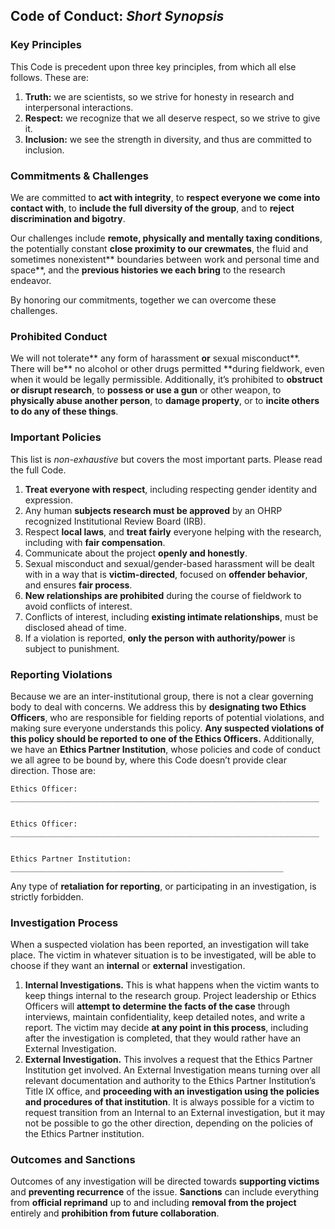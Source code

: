 ## Code of Conduct: _Short Synopsis_

### Key Principles 

This Code is precedent upon three key principles, from which all else follows. These are:

1. **Truth:** we are scientists, so we strive for honesty in research and interpersonal interactions.  
2. **Respect:** we recognize that we all deserve respect, so we strive to give it.
3. **Inclusion:** we see the strength in diversity, and thus are committed to inclusion.

### Commitments & Challenges

We are committed to **act with integrity**, to **respect everyone we come into contact with**, to **include the full diversity of the group**, and to **reject discrimination and bigotry**. 

Our challenges include **remote, physically and mentally taxing conditions**, the potentially constant **close proximity to our crewmates**, the fluid and sometimes nonexistent** boundaries between work and personal time and space**, and the **previous histories we each bring** to the research endeavor. 

By honoring our commitments, together we can overcome these challenges. 


### Prohibited Conduct

We will not tolerate** any form of harassment **or** sexual misconduct**. There will be** no alcohol or other drugs permitted **during fieldwork, even when it would be legally permissible. Additionally, it’s prohibited to **obstruct or disrupt research**, to **possess or use a gun** or other weapon, to **physically abuse another person**, to **damage property**, or to **incite others to do any of these things**. 


### Important Policies

This list is _non-exhaustive_ but covers the most important parts. Please read the full Code.



1. **Treat everyone with respect**, including respecting gender identity and expression.
2. Any human **subjects research must be approved** by an OHRP recognized Institutional Review Board (IRB). 
3. Respect **local laws**, and **treat fairly** everyone helping with the research, including with **fair compensation**. 
4. Communicate about the project **openly and honestly**. 
5. Sexual misconduct and sexual/gender-based harassment will be dealt with in a way that is **victim-directed**, focused on **offender behavior**, and ensures **fair process**. 
6. **New relationships are prohibited** during the course of fieldwork to avoid conflicts of interest. 
7. Conflicts of interest, including **existing intimate relationships**, must be disclosed ahead of time.
8. If a violation is reported, **only the person with authority/power** is subject to punishment.


### Reporting Violations 

Because we are an inter-institutional group, there is not a clear governing body to deal with concerns. We address this by **designating two Ethics Officers**, who are responsible for fielding reports of potential violations, and making sure everyone understands this policy. **Any suspected violations of this policy should be reported to one of the Ethics Officers.** Additionally, we have an **Ethics Partner Institution**, whose policies and code of conduct we all agree to be bound by, where this Code doesn’t provide clear direction. Those are: 


    Ethics Officer: _____________________________________________________________________


    Ethics Officer: _____________________________________________________________________ 


    Ethics Partner Institution: _____________________________________________________________

Any type of **retaliation for reporting**, or participating in an investigation, is strictly forbidden. 


### Investigation Process

When a suspected violation has been reported, an investigation will take place. The victim in whatever situation is to be investigated, will be able to choose if they want an **internal** or **external** investigation. 



1. **Internal Investigations.** This is what happens when the victim wants to keep things internal to the research group. Project leadership or Ethics Officers will **attempt to determine the facts of the case** through interviews, maintain confidentiality, keep detailed notes, and write a report. The victim may decide **at any point in this process**, including after the investigation is completed, that they would rather have an External Investigation.
2. **External Investigation.** This involves a request that the Ethics Partner Institution get involved. An External Investigation means turning over all relevant documentation and authority to the Ethics Partner Institution’s Title IX office, and **proceeding with an investigation using the policies and procedures of that institution**. It is always possible for a victim to request transition from an Internal to an External investigation, but it may not be possible to go the other direction, depending on the policies of the Ethics Partner institution. 


### Outcomes and Sanctions

Outcomes of any investigation will be directed towards **supporting victims** and **preventing recurrence** of the issue. **Sanctions** can include everything from **official reprimand** up to and including **removal from the project** entirely and **prohibition from future collaboration**. 
